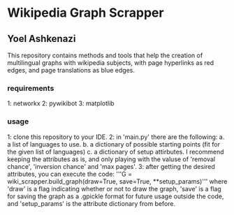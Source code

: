 # Wikipedia Graph Scrapper

## Yoel Ashkenazi

This repository contains methods and tools that help the creation of multilingual graphs with wikipedia subjects, with page hyperlinks as red edges, and page translations as blue edges.

### requirements
  1: networkx
  2: pywikibot
  3: matplotlib

### usage
  1: clone this repository to your IDE.
  2: in 'main.py' there are the following:
    a. a list of languages to use.
    b. a dictionary of possible starting points (fit for the given list of languages)
    c. a dictionary of setup attirbutes. I recommend keeping the attributes as is, and only playing with the valuse of 'removal chance', 'inversion chance' and 'max pages'.
  3: after getting the desired attributes, you can execute the code:
  '''G = wiki_scrapper.build_graph(draw=True, save=True, **setup_params)'''
  where 'draw' is a flag indicating whether or not to draw the graph, 'save' is a flag for saving the graph as a .gpickle format for future usage outside the code, and 'setup_params' is the attribute dictionary from before.
